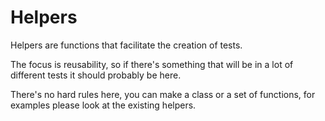 # Helpers

Helpers are functions that facilitate the creation of tests.

The focus is reusability, so if there's something that will be in a lot of different tests it should probably be here.

There's no hard rules here, you can make a class or a set of functions, for examples please look at the existing helpers.